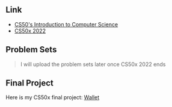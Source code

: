 ## Link

- [CS50's Introduction to Computer Science](https://www.edx.org/course/introduction-computer-science-harvardx-cs50x)
- [CS50x 2022](https://cs50.harvard.edu/x/2022/weeks/)

## Problem Sets

> I will upload the problem sets later once CS50x 2022 ends

## Final Project

Here is my CS50x final project: [Wallet](https://github.com/hasferrr/wallet/)
